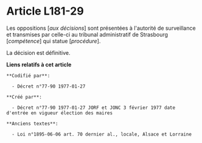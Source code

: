 # Article L181-29

Les oppositions [*aux décisions*] sont présentées à l'autorité de surveillance et transmises par celle-ci au tribunal
administratif de Strasbourg [*compétence*] qui statue [*procédure*]. 

La décision est définitive.

**Liens relatifs à cet article**

	**Codifié par**:

	  - Décret n°77-90 1977-01-27

	**Créé par**:

	  - Décret n°77-90 1977-01-27 JORF et JONC 3 février 1977 date d'entrée en vigueur élection des maires

	**Anciens textes**:

	  - Loi n°1895-06-06 art. 70 dernier al., locale, Alsace et Lorraine
